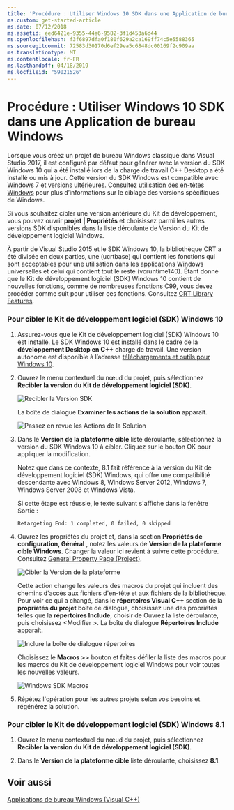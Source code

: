 ```yaml
---
title: 'Procédure : Utiliser Windows 10 SDK dans une Application de bureau Windows'
ms.custom: get-started-article
ms.date: 07/12/2018
ms.assetid: eed6421e-9355-44a6-9582-3f1d453a6d44
ms.openlocfilehash: f3f6897dfa0f180f629a2ca169ff74c5e5588365
ms.sourcegitcommit: 72583d30170d6ef29ea5c6848dc00169f2c909aa
ms.translationtype: MT
ms.contentlocale: fr-FR
ms.lasthandoff: 04/18/2019
ms.locfileid: "59021526"
---
```

# <a name="how-to-use-the-windows-10-sdk-in-a-windows-desktop-application"></a>Procédure : Utiliser Windows 10 SDK dans une Application de bureau Windows

Lorsque vous créez un projet de bureau Windows classique dans Visual Studio 2017, il est configuré par défaut pour générer avec la version du SDK Windows 10 qui a été installé lors de la charge de travail C++ Desktop a été installé ou mis à jour. Cette version du SDK Windows est compatible avec Windows 7 et versions ultérieures. Consultez [utilisation des en-têtes Windows](/windows/desktop/WinProg/using-the-windows-headers) pour plus d’informations sur le ciblage des versions spécifiques de Windows.

Si vous souhaitez cibler une version antérieure du Kit de développement, vous pouvez ouvrir **projet | Propriétés** et choisissez parmi les autres versions SDK disponibles dans la liste déroulante de Version du Kit de développement logiciel Windows.

À partir de Visual Studio 2015 et le SDK Windows 10, la bibliothèque CRT a été divisée en deux parties, une (ucrtbase) qui contient les fonctions qui sont acceptables pour une utilisation dans les applications Windows universelles et celui qui contient tout le reste (vcruntime140). Étant donné que le Kit de développement logiciel (SDK) Windows 10 contient de nouvelles fonctions, comme de nombreuses fonctions C99, vous devez procéder comme suit pour utiliser ces fonctions. Consultez [CRT Library Features](../c-runtime-library/crt-library-features.md).

### <a name="to-target-the-windows-10-sdk"></a>Pour cibler le Kit de développement logiciel (SDK) Windows 10

1. Assurez-vous que le Kit de développement logiciel (SDK) Windows 10 est installé. Le SDK Windows 10 est installé dans le cadre de la **développement Desktop en C++** charge de travail. Une version autonome est disponible à l’adresse [téléchargements et outils pour Windows 10](https://developer.microsoft.com/windows/downloads).

2. Ouvrez le menu contextuel du nœud du projet, puis sélectionnez **Recibler la version du Kit de développement logiciel (SDK)**.

   ![Recibler la Version SDK](../windows/media/retargetingwindowssdk1.PNG "RetargetingWindowsSDK1")

   La boîte de dialogue **Examiner les actions de la solution** apparaît.

   ![Passez en revue les Actions de la Solution](../windows/media/retargetingwindowssdk2.PNG "RetargetingWindowsSDK2")

3. Dans le **Version de la plateforme cible** liste déroulante, sélectionnez la version du SDK Windows 10 à cibler. Cliquez sur le bouton OK pour appliquer la modification.

   Notez que dans ce contexte, 8.1 fait référence à la version du Kit de développement logiciel (SDK) Windows, qui offre une compatibilité descendante avec Windows 8, Windows Server 2012, Windows 7, Windows Server 2008 et Windows Vista.

   Si cette étape est réussie, le texte suivant s'affiche dans la fenêtre Sortie :

   `Retargeting End: 1 completed, 0 failed, 0 skipped`

4. Ouvrez les propriétés du projet et, dans la section **Propriétés de configuration, Général** , notez les valeurs de **Version de la plateforme cible Windows**. Changer la valeur ici revient à suivre cette procédure. Consultez [General Property Page (Project)](../build/reference/general-property-page-project.md).

   ![Cibler la Version de la plateforme](../windows/media/retargetingwindowssdk3.PNG "RetargetingWindowsSDK3")

   Cette action change les valeurs des macros du projet qui incluent des chemins d'accès aux fichiers d'en-tête et aux fichiers de la bibliothèque. Pour voir ce qui a changé, dans le **répertoires Visual C++** section de la **propriétés du projet** boîte de dialogue, choisissez une des propriétés telles que la **répertoires Include**, choisir de Ouvrez la liste déroulante, puis choisissez \<Modifier >. La boîte de dialogue **Répertoires Include** apparaît.

   ![Inclure la boîte de dialogue répertoires](../windows/media/retargetingwindowssdk4.PNG "RetargetingWindowsSDK4")

   Choisissez le **Macros >>** bouton et faites défiler la liste des macros pour les macros du Kit de développement logiciel Windows pour voir toutes les nouvelles valeurs.

   ![Windows SDK Macros](../windows/media/retargetingwindowssdk5.PNG "RetargetingWindowsSDK5")

5. Répétez l'opération pour les autres projets selon vos besoins et régénérez la solution.

### <a name="to-target-the-windows-81-sdk"></a>Pour cibler le Kit de développement logiciel (SDK) Windows 8.1

1. Ouvrez le menu contextuel du nœud du projet, puis sélectionnez **Recibler la version du Kit de développement logiciel (SDK)**.

2. Dans le **Version de la plateforme cible** liste déroulante, choisissez **8.1**.

## <a name="see-also"></a>Voir aussi

[Applications de bureau Windows (Visual C++)](../windows/how-to-use-the-windows-10-sdk-in-a-windows-desktop-application.md)